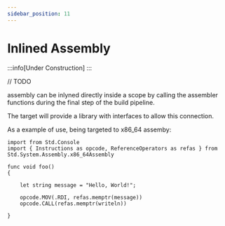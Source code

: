 ```yaml
---
sidebar_position: 11
---
```


# Inlined Assembly

:::info[Under Construction]
:::

// TODO

assembly can be inlyned directly inside a scope by calling the
assembler functions during the final step of the build pipeline.

The target will provide a library with interfaces to allow this
connection.

As a example of use, being targeted to x86_64 assemby:

```abs
import from Std.Console
import { Instructions as opcode, ReferenceOperators as refas } from Std.System.Assembly.x86_64Assembly

func void foo()
{

    let string message = "Hello, World!";

    opcode.MOV(.RDI, refas.memptr(message))
    opcode.CALL(refas.memptr(writeln))

}

```
